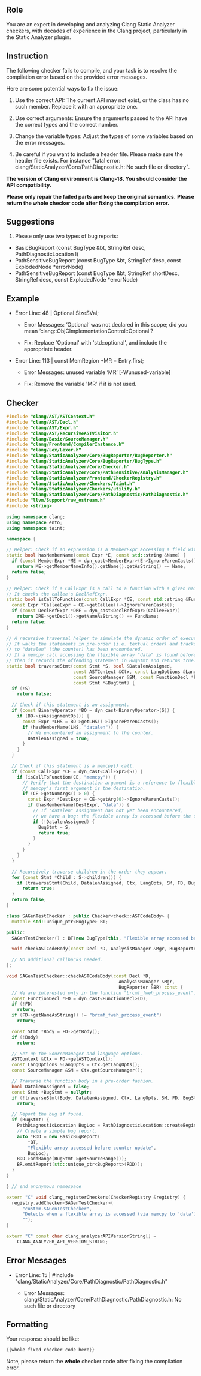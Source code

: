 ## Role

You are an expert in developing and analyzing Clang Static Analyzer checkers, with decades of experience in the Clang project, particularly in the Static Analyzer plugin.

## Instruction

The following checker fails to compile, and your task is to resolve the compilation error based on the provided error messages.

Here are some potential ways to fix the issue:

1. Use the correct API: The current API may not exist, or the class has no such member. Replace it with an appropriate one.

2. Use correct arguments: Ensure the arguments passed to the API have the correct types and the correct number.

3. Change the variable types: Adjust the types of some variables based on the error messages.

4. Be careful if you want to include a header file. Please make sure the header file exists. For instance "fatal error: clang/StaticAnalyzer/Core/PathDiagnostic.h: No such file or directory".

**The version of Clang environment is Clang-18. You should consider the API compatibility.**

**Please only repair the failed parts and keep the original semantics.**
**Please return the whole checker code after fixing the compilation error.**

## Suggestions

1. Please only use two types of bug reports:
  - BasicBugReport (const BugType &bt, StringRef desc, PathDiagnosticLocation l)
  - PathSensitiveBugReport (const BugType &bt, StringRef desc, const ExplodedNode *errorNode)
  - PathSensitiveBugReport (const BugType &bt, StringRef shortDesc, StringRef desc, const ExplodedNode *errorNode)

## Example

- Error Line: 48 |   Optional<DefinedOrUnknownSVal> SizeSVal; 

  - Error Messages: ‘Optional’ was not declared in this scope; did you mean ‘clang::ObjCImplementationControl::Optional’? 

  - Fix: Replace 'Optional<DefinedOrUnknownSVal>' with 'std::optional<DefinedOrUnknownSVal>', and include the appropriate header. 

- Error Line: 113 |     const MemRegion *MR = Entry.first;

    - Error Messages: unused variable ‘MR’ [-Wunused-variable]

    - Fix: Remove the variable 'MR' if it is not used.

## Checker

```cpp
#include "clang/AST/ASTContext.h"
#include "clang/AST/Decl.h"
#include "clang/AST/Expr.h"
#include "clang/AST/RecursiveASTVisitor.h"
#include "clang/Basic/SourceManager.h"
#include "clang/Frontend/CompilerInstance.h"
#include "clang/Lex/Lexer.h"
#include "clang/StaticAnalyzer/Core/BugReporter/BugReporter.h"
#include "clang/StaticAnalyzer/Core/BugReporter/BugType.h"
#include "clang/StaticAnalyzer/Core/Checker.h"
#include "clang/StaticAnalyzer/Core/PathSensitive/AnalysisManager.h"
#include "clang/StaticAnalyzer/Frontend/CheckerRegistry.h"
#include "clang/StaticAnalyzer/Checkers/Taint.h"
#include "clang/StaticAnalyzer/Checkers/utility.h"
#include "clang/StaticAnalyzer/Core/PathDiagnostic/PathDiagnostic.h"
#include "llvm/Support/raw_ostream.h"
#include <string>

using namespace clang;
using namespace ento;
using namespace taint;

namespace {

// Helper: Check if an expression is a MemberExpr accessing a field with a given name.
static bool hasMemberName(const Expr *E, const std::string &Name) {
  if (const MemberExpr *ME = dyn_cast<MemberExpr>(E->IgnoreParenCasts()))
    return ME->getMemberNameInfo().getName().getAsString() == Name;
  return false;
}

// Helper: Check if a CallExpr is a call to a function with a given name.
// It checks the callee's DeclRefExpr.
static bool isCallToFunction(const CallExpr *CE, const std::string &FuncName) {
  const Expr *CalleeExpr = CE->getCallee()->IgnoreParenCasts();
  if (const DeclRefExpr *DRE = dyn_cast<DeclRefExpr>(CalleeExpr))
    return DRE->getDecl()->getNameAsString() == FuncName;
  return false;
}

// A recursive traversal helper to simulate the dynamic order of execution in the function.
// It walks the statements in pre-order (i.e. textual order) and tracks whether an assignment
// to "datalen" (the counter) has been encountered.
// If a memcpy call accessing the flexible array "data" is found before any such assignment,
// then it records the offending statement in BugStmt and returns true.
static bool traverseStmt(const Stmt *S, bool &DatalenAssigned,
                         const ASTContext &Ctx, const LangOptions &LangOpts,
                         const SourceManager &SM, const FunctionDecl *FD,
                         const Stmt *&BugStmt) {
  if (!S)
    return false;

  // Check if this statement is an assignment.
  if (const BinaryOperator *BO = dyn_cast<BinaryOperator>(S)) {
    if (BO->isAssignmentOp()) {
      const Expr *LHS = BO->getLHS()->IgnoreParenCasts();
      if (hasMemberName(LHS, "datalen")) {
        // We encountered an assignment to the counter.
        DatalenAssigned = true;
      }
    }
  }

  // Check if this statement is a memcpy() call.
  if (const CallExpr *CE = dyn_cast<CallExpr>(S)) {
    if (isCallToFunction(CE, "memcpy")) {
      // Verify that the destination argument is a reference to flexible array member "data".
      // memcpy's first argument is the destination.
      if (CE->getNumArgs() > 0) {
        const Expr *DestExpr = CE->getArg(0)->IgnoreParenCasts();
        if (hasMemberName(DestExpr, "data")) {
          // If "datalen" assignment has not yet been encountered,
          // we have a bug: the flexible array is accessed before the counter update.
          if (!DatalenAssigned) {
            BugStmt = S;
            return true;
          }
        }
      }
    }
  }

  // Recursively traverse children in the order they appear.
  for (const Stmt *Child : S->children()) {
    if (traverseStmt(Child, DatalenAssigned, Ctx, LangOpts, SM, FD, BugStmt))
      return true;
  }
  return false;
}

class SAGenTestChecker : public Checker<check::ASTCodeBody> {
  mutable std::unique_ptr<BugType> BT;

public:
  SAGenTestChecker() : BT(new BugType(this, "Flexible array accessed before counter update")) {}

  void checkASTCodeBody(const Decl *D, AnalysisManager &Mgr, BugReporter &BR) const;

  // No additional callbacks needed.
};

void SAGenTestChecker::checkASTCodeBody(const Decl *D,
                                          AnalysisManager &Mgr,
                                          BugReporter &BR) const {
  // We are interested only in the function "brcmf_fweh_process_event".
  const FunctionDecl *FD = dyn_cast<FunctionDecl>(D);
  if (!FD)
    return;
  if (FD->getNameAsString() != "brcmf_fweh_process_event")
    return;

  const Stmt *Body = FD->getBody();
  if (!Body)
    return;

  // Set up the SourceManager and language options.
  ASTContext &Ctx = FD->getASTContext();
  const LangOptions &LangOpts = Ctx.getLangOpts();
  const SourceManager &SM = Ctx.getSourceManager();

  // Traverse the function body in a pre-order fashion.
  bool DatalenAssigned = false;
  const Stmt *BugStmt = nullptr;
  if (!traverseStmt(Body, DatalenAssigned, Ctx, LangOpts, SM, FD, BugStmt))
    return;

  // Report the bug if found.
  if (BugStmt) {
    PathDiagnosticLocation BugLoc = PathDiagnosticLocation::createBegin(BugStmt, SM, LangOpts);
    // Create a simple bug report.
    auto *RDD = new BasicBugReport(
        *BT,
        "Flexible array accessed before counter update",
        BugLoc);
    RDD->addRange(BugStmt->getSourceRange());
    BR.emitReport(std::unique_ptr<BugReport>(RDD));
  }
}

} // end anonymous namespace

extern "C" void clang_registerCheckers(CheckerRegistry &registry) {
  registry.addChecker<SAGenTestChecker>(
      "custom.SAGenTestChecker", 
      "Detects when a flexible array is accessed (via memcpy to 'data') before updating its counter ('datalen')",
      "");
}

extern "C" const char clang_analyzerAPIVersionString[] =
    CLANG_ANALYZER_API_VERSION_STRING;

```

## Error Messages 

- Error Line: 15 | #include "clang/StaticAnalyzer/Core/PathDiagnostic/PathDiagnostic.h"

	- Error Messages: clang/StaticAnalyzer/Core/PathDiagnostic/PathDiagnostic.h: No such file or directory



## Formatting 

Your response should be like: 

```cpp
{{whole fixed checker code here}}
```

Note, please return the **whole** checker code after fixing the compilation error.
